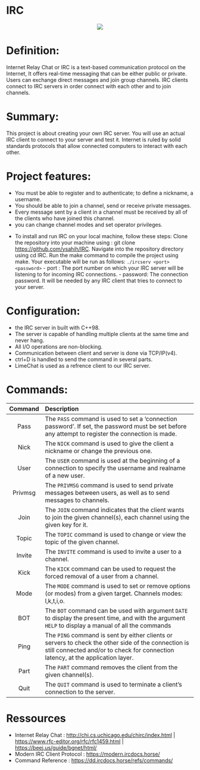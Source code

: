 # IRC

<p align="center">  <img src="Assets/IrcExample.png" </p>

# Definition:
Internet Relay Chat or IRC is a text-based communication protocol on the Internet, It offers real-time messaging that can be either public or private. Users can exchange direct messages and join group channels.
IRC clients connect to IRC servers in order connect with each other and to join channels.

# Summary:
This project is about creating your own IRC server. You will use an actual IRC client to connect to your server and test it. Internet is ruled by solid standards protocols that allow connected computers to interact with each other.

# Project features:
- You must be able to register and to authenticate; to define a nickname, a username.
- You should be able to join a channel, send or receive private messages.
- Every message sent by a client in a channel must be received by all of the clients who have joined this channel.
- you can change channel modes and set operator privileges.

* To install and run IRC on your local machine, follow these steps:
    Clone the repository into your machine using : git clone https://github.com/ysahih/IRC.
    Navigate into the repository directory using cd IRC.
    Run the make command to compile the project using make.
    Your executable will be run as follows: `./ircserv <port> <password>`
        - port : The port number on which your IRC server will be listening to for incoming IRC connections.
        - password: The connection password. It will be needed by any IRC client that tries to connect to your server.

# Configuration:
- the IRC server in built with C++98.
- The server is capable of handling multiple clients at the same time and never hang.
- All I/O operations are non-blocking.
- Communication between client and server is done via TCP/IP(v4).
- ctrl+D is handled to send the command in several parts.
- LimeChat is used as a refrence client to our IRC server.


# Commands:
| Command | Description |
| :-----------: | :----------- |
| Pass | The `PASS` command is used to set a ‘connection password’. If set, the password must be set before any attempt to register the connection is made. |
| Nick | The `NICK` command is used to give the client a nickname or change the previous one. |
| User | The `USER` command is used at the beginning of a connection to specify the username and realname of a new user. |
| Privmsg | The `PRIVMSG` command is used to send private messages between users, as well as to send messages to channels. |
| Join | The `JOIN` command indicates that the client wants to join the given channel(s), each channel using the given key for it. |
| Topic | The `TOPIC` command is used to change or view the topic of the given channel. |
| Invite | The `INVITE` command is used to invite a user to a channel. |
| Kick | The `KICK` command can be used to request the forced removal of a user from a channel. |
| Mode | The `MODE` command is used to set or remove options (or modes) from a given target. Channels modes: l,k,t,i,o.|
| BOT | The `BOT` command can be used with argument `DATE` to display the present time, and with the argument `HELP` to display a manual of all the commands |
| Ping | The `PING` command is sent by either clients or servers to check the other side of the connection is still connected and/or to check for connection latency, at the application layer. |
| Part | The `PART` command removes the client from the given channel(s). |
| Quit | The `QUIT` command is used to terminate a client’s connection to the server.


# Ressources
* Internet Relay Chat : http://chi.cs.uchicago.edu/chirc/index.html | https://www.rfc-editor.org/rfc/rfc1459.html | https://beej.us/guide/bgnet/html/
* Modern IRC Client Protocol : https://modern.ircdocs.horse/
* Command Reference : https://dd.ircdocs.horse/refs/commands/
